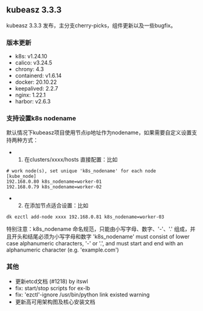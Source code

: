 ## kubeasz 3.3.3

kubeasz 3.3.3 发布，主分支cherry-picks，组件更新以及一些bugfix。

### 版本更新

- k8s: v1.24.10
- calico: v3.24.5
- chrony: 4.3
- containerd: v1.6.14
- docker: 20.10.22
- keepalived: 2.2.7
- nginx: 1.22.1
- harbor: v2.6.3

### 支持设置k8s nodename

默认情况下kubeasz项目使用节点ip地址作为nodename，如果需要自定义设置支持两种方式：

- 1. 在clusters/xxxx/hosts 直接配置：比如

```
# work node(s), set unique 'k8s_nodename' for each node
[kube_node]
192.168.0.80 k8s_nodename=worker-01
192.168.0.79 k8s_nodename=worker-02
```

- 2. 在添加节点适合设置：比如

```
dk ezctl add-node xxxx 192.168.0.81 k8s_nodename=worker-03
```

特别注意：k8s_nodename 命名规范，只能由小写字母、数字、'-'、'.' 组成，并且开头和结尾必须为小写字母和数字
'k8s_nodename' must consist of lower case alphanumeric characters, '-' or '.', and must start and end with an alphanumeric character (e.g. 'example.com')


### 其他

- 更新etcd文档 (#1218) by itswl
- fix: start/stop scripts for ex-lb
- fix: 'ezctl'-ignore /usr/bin/python link existed warning
- 更新高可用架构图及核心安装文档

